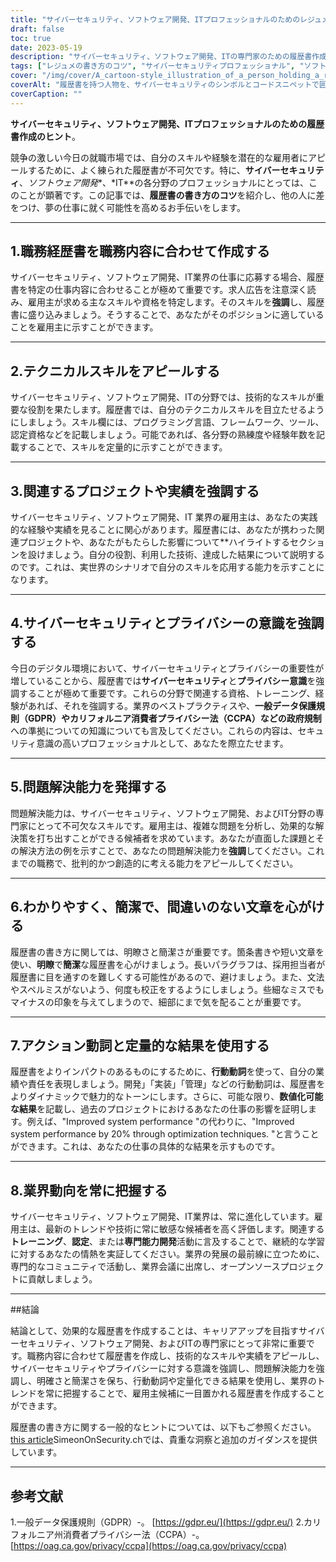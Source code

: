 ```yaml
---
title: "サイバーセキュリティ、ソフトウェア開発、ITプロフェッショナルのためのレジュメ作成のヒント"
draft: false
toc: true
date: 2023-05-19
description: "サイバーセキュリティ、ソフトウェア開発、ITの専門家のための履歴書作成のヒントで、夢の仕事を手に入れるチャンスを広げましょう。"
tags: ["レジュメの書き方のコツ", "サイバーセキュリティプロフェッショナル", "ソフトウェア開発", "ITプロフェッショナル", "求職活動", "キャリア・アドバイス", "ぎのう", "プロジェクトハイライト", "サイバーセキュリティ意識", "問題解決能力", "業界動向", "プロフェッショナル・ディベロップメント", "GDPR対応", "中外製薬の規制", "雇用市場", "レジュメ最適化", "きゅうしょくもうしこみ", "レジュメのヒント", "就職活動対策", "キャリアアップ"]
cover: "/img/cover/A_cartoon-style_illustration_of_a_person_holding_a_resume.png"
coverAlt: "履歴書を持つ人物を、サイバーセキュリティのシンボルとコードスニペットで囲んだ漫画風のイラストです。"
coverCaption: ""
---
```


**サイバーセキュリティ、ソフトウェア開発、ITプロフェッショナルのための履歴書作成のヒント**。

競争の激しい今日の就職市場では、自分のスキルや経験を潜在的な雇用者にアピールするために、よく練られた履歴書が不可欠です。特に、**サイバーセキュリティ**、*ソフトウェア開発**、*IT**の各分野のプロフェッショナルにとっては、このことが顕著です。この記事では、**履歴書の書き方のコツ**を紹介し、他の人に差をつけ、夢の仕事に就く可能性を高めるお手伝いをします。

______

## 1.職務経歴書を職務内容に合わせて作成する

サイバーセキュリティ、ソフトウェア開発、IT業界の仕事に応募する場合、履歴書を特定の仕事内容に合わせることが極めて重要です。求人広告を注意深く読み、雇用主が求める主なスキルや資格を特定します。そのスキルを**強調**し、履歴書に盛り込みましょう。そうすることで、あなたがそのポジションに適していることを雇用主に示すことができます。

______

## 2.テクニカルスキルをアピールする

サイバーセキュリティ、ソフトウェア開発、ITの分野では、技術的なスキルが重要な役割を果たします。履歴書では、自分のテクニカルスキルを目立たせるようにしましょう。スキル欄には、プログラミング言語、フレームワーク、ツール、認定資格などを記載しましょう。可能であれば、各分野の熟練度や経験年数を記載することで、スキルを定量的に示すことができます。

______

## 3.関連するプロジェクトや実績を強調する

サイバーセキュリティ、ソフトウェア開発、IT 業界の雇用主は、あなたの実践的な経験や実績を見ることに関心があります。履歴書には、あなたが携わった関連プロジェクトや、あなたがもたらした影響について**ハイライトするセクションを設けましょう。自分の役割、利用した技術、達成した結果について説明するのです。これは、実世界のシナリオで自分のスキルを応用する能力を示すことになります。

______

## 4.サイバーセキュリティとプライバシーの意識を強調する

今日のデジタル環境において、サイバーセキュリティとプライバシーの重要性が増していることから、履歴書では**サイバーセキュリティ**と**プライバシー意識**を強調することが極めて重要です。これらの分野で関連する資格、トレーニング、経験があれば、それを強調する。業界のベストプラクティスや、**一般データ保護規則（GDPR）**や**カリフォルニア消費者プライバシー法（CCPA）**などの**政府規制**への準拠についての知識についても言及してください。これらの内容は、セキュリティ意識の高いプロフェッショナルとして、あなたを際立たせます。

______

## 5.問題解決能力を発揮する

問題解決能力は、サイバーセキュリティ、ソフトウェア開発、およびIT分野の専門家にとって不可欠なスキルです。雇用主は、複雑な問題を分析し、効果的な解決策を打ち出すことができる候補者を求めています。あなたが直面した課題とその解決方法の例を示すことで、あなたの問題解決能力を**強調**してください。これまでの職務で、批判的かつ創造的に考える能力をアピールしてください。

______

## 6.わかりやすく、簡潔で、間違いのない文章を心がける

履歴書の書き方に関しては、明瞭さと簡潔さが重要です。箇条書きや短い文章を使い、**明瞭**で**簡潔**な履歴書を心がけましょう。長いパラグラフは、採用担当者が履歴書に目を通すのを難しくする可能性があるので、避けましょう。また、文法やスペルミスがないよう、何度も校正をするようにしましょう。些細なミスでもマイナスの印象を与えてしまうので、細部にまで気を配ることが重要です。

______

## 7.アクション動詞と定量的な結果を使用する

履歴書をよりインパクトのあるものにするために、**行動動詞**を使って、自分の業績や責任を表現しましょう。開発」「実装」「管理」などの行動動詞は、履歴書をよりダイナミックで魅力的なトーンにします。さらに、可能な限り、**数値化可能な結果**を記載し、過去のプロジェクトにおけるあなたの仕事の影響を証明します。例えば、"Improved system performance "の代わりに、"Improved system performance by 20% through optimization techniques. "と言うことができます。これは、あなたの仕事の具体的な結果を示すものです。

______

## 8.業界動向を常に把握する

サイバーセキュリティ、ソフトウェア開発、IT業界は、常に進化しています。雇用主は、最新のトレンドや技術に常に敏感な候補者を高く評価します。関連する**トレーニング**、**認定**、または**専門能力開発**活動に言及することで、継続的な学習に対するあなたの情熱を実証してください。業界の発展の最前線に立つために、専門的なコミュニティで活動し、業界会議に出席し、オープンソースプロジェクトに貢献しましょう。

______

##結論

結論として、効果的な履歴書を作成することは、キャリアアップを目指すサイバーセキュリティ、ソフトウェア開発、およびITの専門家にとって非常に重要です。職務内容に合わせて履歴書を作成し、技術的なスキルや実績をアピールし、サイバーセキュリティやプライバシーに対する意識を強調し、問題解決能力を強調し、明確さと簡潔さを保ち、行動動詞や定量化できる結果を使用し、業界のトレンドを常に把握することで、雇用主候補に一目置かれる履歴書を作成することができます。

履歴書の書き方に関する一般的なヒントについては、以下もご参照ください。 [this article](https://simeononsecurity.ch/other/tips-for-writing-a-great-resume/)SimeonOnSecurity.chでは、貴重な洞察と追加のガイダンスを提供しています。

______

## 参考文献

1.一般データ保護規則（GDPR）-。 [https://gdpr.eu/](https://gdpr.eu/)
2.カリフォルニア州消費者プライバシー法（CCPA）-。 [https://oag.ca.gov/privacy/ccpa](https://oag.ca.gov/privacy/ccpa)


